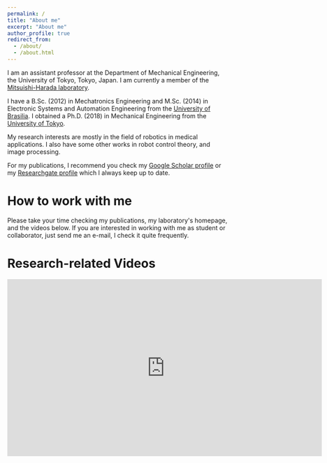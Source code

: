 ```yaml
---
permalink: /
title: "About me"
excerpt: "About me"
author_profile: true
redirect_from: 
  - /about/
  - /about.html
---
```


I am an assistant professor at the Department of Mechanical Engineering, the University of Tokyo, Tokyo, Japan. I am currently a member of the [Mitsuishi-Harada laboratory](http://www.nml.t.u-tokyo.ac.jp/en/index-e.html).

I have a B.Sc. (2012) in Mechatronics Engineering and M.Sc. (2014) in Electronic Systems and Automation Engineering from the [University of Brasilia](http://www.alunoestrangeiro.unb.br/en/about-institution). I obtained a Ph.D. (2018) in Mechanical Engineering from the [University of Tokyo](https://www.u-tokyo.ac.jp/en/index.html).

My research interests are mostly in the field of robotics in medical applications. I also have some other works in robot control theory, and image processing.

For my publications, I recommend you check my [Google Scholar profile](https://scholar.google.com/citations) or my [Researchgate profile](https://www.researchgate.net/profile/Murilo_Marinho) which I always keep up to date. 

How to work with me
======
Please take your time checking my publications, my laboratory's homepage, and the videos below. If you are interested in working with me as student or collaborator, just send me an e-mail, I check it quite frequently.

Research-related Videos
======
<iframe width="720" height="405" src="https://www.youtube.com/embed/?listType=playlist&list=PLEaoptoGrhsRBXs-nKw2zQbX9GQLHxZhC" frameborder="0" allowfullscreen>
